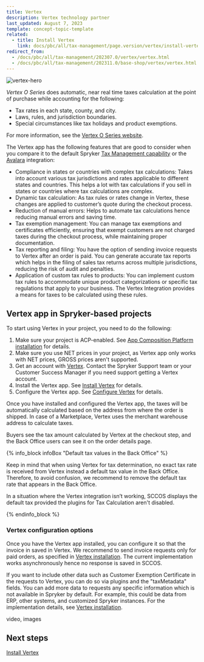 ```yaml
---
title: Vertex
description: Vertex technology partner
last_updated: August 7, 2023
template: concept-topic-template
related:
  - title: Install Vertex
    link: docs/pbc/all/tax-management/page.version/vertex/install-vertex.html
redirect_from:
  - /docs/pbc/all/tax-management/202307.0/vertex/vertex.html
  - /docs/pbc/all/tax-management/202311.0/base-shop/vertex/vertex.html
---
```


![vertex-hero](https://spryker.s3.eu-central-1.amazonaws.com/docs/pbc/all/tax-management/vertex/vertex.md/vertex-hero.png)

*Vertex O Series* does automatic, near real time taxes calculation at the point of purchase while accounting for the following:

* Tax rates in each state, county, and city.  
* Laws, rules, and jurisdiction boundaries.  
* Special circumstances like tax holidays and product exemptions.

For more information, see the [Vertex O Series website](https://www.vertexinc.com/solutions/products/vertex-indirect-tax-o-series).

The Vertex app has the following features that are good to consider when you compare it to the default Spryker [Tax Management capability](/docs/pbc/all/tax-managemen/{{page.version}}/tax-management.html) or the [Avalara](/docs/pbc/all/tax-management/{{page.versoin}}/base-shop/third-party-integrations/avalara/avalara.html) integration:

- Compliance in states or countries with complex tax calculations: Takes into account various tax jurisdictions and rates applicable to different states and countries. This helps a lot with tax calculations if you sell in states or countries where tax calculations are complex. 
- Dynamic tax calculation: As tax rules or rates change in Vertex, these changes are applied to customer’s quote during the checkout process.
- Reduction of manual errors: Helps to automate tax calculations hence reducing manual errors and saving time.
- Tax exemption management: You can manage tax exemptions and certificates efficiently, ensuring that exempt customers are not charged taxes during the checkout process, while maintaining proper documentation.
- Tax reporting and filing: You have the option of sending invoice requests to Vertex after an order is paid. You can generate accurate tax reports which helps in the filing of sales tax returns across multiple jurisdictions, reducing the risk of audit and penalties.
- Application of custom tax rules to products: You can implement custom tax rules to accommodate unique product categorizations or specific tax regulations that apply to your business. The Vertex Integration provides a means for taxes to be calculated using these rules.

## Vertex app in Spryker-based projects

To start using Vertex in your project, you need to do the following:

1. Make sure your project is ACP-enabled. See [App Composition Platform installation](/docs/acp/user/app-composition-platform-installation.html) for details.
2. Make sure you use NET prices in your project, as Vertex app only works with NET prices, GROSS prices aren't supported.
3. Get an account with [Vertex](https://www.vertexinc.com/). Contact the Spryker Support team or your Customer Success Manager if you need support getting a Vertex account.
4. Install the Vertex app. See [Install Vertex](/docs/pbc/all/tax-management/{{page.version}}/base-shop/third-party-integrations/vertex/install-vertex.html) for details.
5. Configure the Vertex app. See [Configure Vertex](/docs/pbc/all/tax-management/{{page.version}}/base-shop/third-party-integrations/vertex/configure-vertex.html) for details.

Once you have installed and configured the Vertex app, the taxes will be automatically calculated based on the address from where the order is shipped. In case of a Marketplace, Vertex uses the merchant warehouse address to calculate taxes.

Buyers see the tax amount calculated by Vertex at the checkout step, and the Back Office users can see it on the order details page.

{% info_block infoBox "Default tax values in the Back Office" %}

Keep in mind that when using Vertex for tax determination, no exact tax rate is received from Vertex instead a default tax value in the Back Office. Therefore, to avoid confusion, we recommend to remove the default tax rate that appears in the Back Office. 

In a situation where the Vertex integration isn’t working, SCCOS displays the default tax provided the plugins for Tax Calculation aren't disabled.

{% endinfo_block %}


### Vertex configuration options

Once you have the Vertex app installed, you can configure it so that the invoice in saved in Vertex. We recommend to send invoice requests only for paid orders, as specified in [Vertex installation](https://docs.spryker.com/docs/pbc/all/tax-management/{{page.version}}/base-shop/third-party-integrations/vertex/install-vertex.html#optional-if-you-plan-to-send-invoices-to-vertex-through-oms-configure-your-payment-oms). The current implementation works asynchronously hence no response is saved in SCCOS.

If you want to include other data such as Customer Exemption Certificate in the requests to Vertex, you can do so via plugins and the "taxMetadata" fields. You can add more data to requests any specific information which is not available in Spryker by default. For example, this could be data from ERP, other systems, and customized Spryker instances. For the implementation details, see [Vertex installation](https://docs.spryker.com/docs/pbc/all/tax-management/202311.0/base-shop/third-party-integrations/vertex/install-vertex.html#implement-vertex-specific-metadata-extender-plugins).



video, images


## Next steps

[Install Vertex](/docs/pbc/all/tax-management/{{site.version}}/vertex/install-vertex.html)

